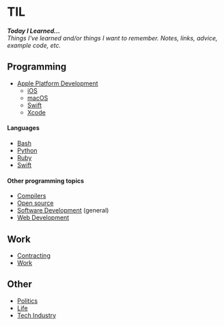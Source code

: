 # TIL

*__Today I Learned...__<br/>Things I've learned and/or things I want to remember. Notes, links, advice, example code, etc.*

## Programming

- [Apple Platform Development](./apple_platform)
    - [iOS](./ios)
    - [macOS](./macos)
    - [Swift](./swift)
    - [Xcode](./xcode)

#### Languages

- [Bash](./bash)
- [Python](./python)
- [Ruby](./ruby)
- [Swift](./swift)

#### Other programming topics

- [Compilers](./compilers)
- [Open source](./opensource)
- [Software Development](./software_dev) (general)
- [Web Development](.web_dev)

## Work

- [Contracting](./contracting)
- [Work](./work)

## Other

- [Politics](./politics)
- [Life](./life)
- [Tech Industry](./tech_industry)
